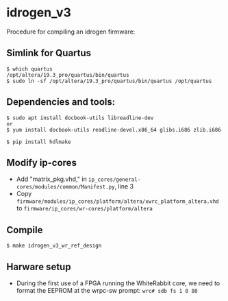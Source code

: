 # idrogen_v3

Procedure for compiling an idrogen firmware:


## Simlink for Quartus 
```$ export LM_LICENSE_FILE=  ...  
$ which quartus  
/opt/altera/19.3_pro/quartus/bin/quartus
$ sudo ln -sf /opt/altera/19.3_pro/quartus/bin/quartus /opt/quartus
```


## Dependencies and tools:
```
$ sudo apt install docbook-utils libreadline-dev
or
$ yum install docbook-utils readline-devel.x86_64 glibs.i686 zlib.i686

$ pip install hdlmake
```


## Modify ip-cores
  - Add "matrix_pkg.vhd," in ```ip_cores/general-cores/modules/common/Manifest.py```, line 3
  - Copy ```firmware/modules/ip_cores/platform/altera/xwrc_platform_altera.vhd``` to ```firmware/ip_cores/wr-cores/platform/altera```


## Compile
```
$ make idrogen_v3_wr_ref_design
```


## Harware setup
  - During the first use of a FPGA running the WhiteRabbit core, we need to format the EEPROM at the wrpc-sw prompt:
  ```wrc# sdb fs 1 0 80```

